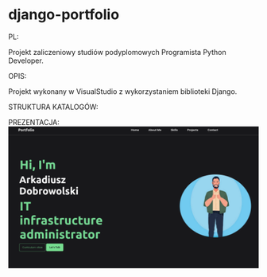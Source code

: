 # django-portfolio

PL:

Projekt zaliczeniowy studiów podyplomowych Programista Python Developer.

OPIS:

Projekt wykonany w VisualStudio z wykorzystaniem biblioteki Django.

STRUKTURA KATALOGÓW:



PREZENTACJA:
![Struktura projektu Django Portfolio](https://github.com/Arkanizo/django-portfolio/blob/main/site1.png)
